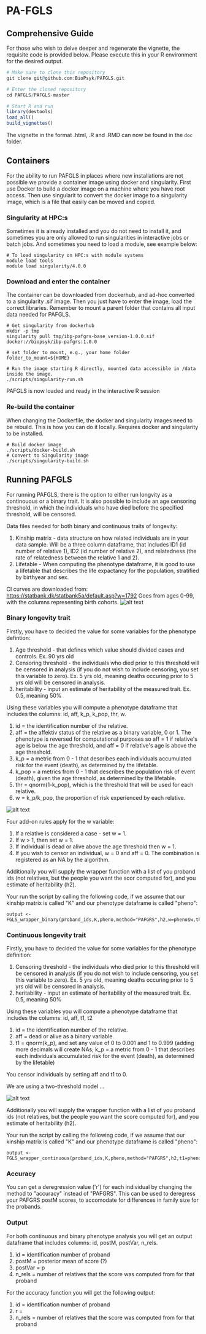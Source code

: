 # PA-FGLS

## Comprehensive Guide
For those who wish to delve deeper and regenerate the vignette, the requisite code is provided below. Please execute this in your R environment for the desired output.

``` r
# Make sure to clone this repository
git clone git@github.com:BioPsyk/PAFGLS.git

# Enter the cloned repository
cd PAFGLS/PAFGLS-master

# Start R and run
library(devtools)
load_all()
build_vignettes()
```

The vignette in the format .html, .R and .RMD can now be found in the `doc` folder. 

## Containers
For the ability to run PAFGLS in places where new installations are not possible we provide a container image using docker and singularity. First use Docker to build a docker image on a machine where you have root access. Then use singularit to convert the docker image to a singularity image, which is a file that easily can be moved and copied. 

### Singularity at HPC:s
Sometimes it is already installed and you do not need to install it, and sometimes you are only allowed to run singularities in interactive jobs or batch jobs. And sometimes you need to load a module, see example below:

```
# To load singularity on HPC:s with module systems
module load tools
module load singularity/4.0.0
```

### Download and enter the container
The container can be downloaded from dockerhub, and ad-hoc converted to a singularity .sif image. Then you just have to enter the image, load the correct libraries. Remember to mount a parent folder that contains all input data needed for PAFGLS.
```
# Get singularity from dockerhub
mkdir -p tmp
singularity pull tmp/ibp-pafgrs-base_version-1.0.0.sif docker://biopsyk/ibp-pafgrs:1.0.0

# set folder to mount, e.g., your home folder
folder_to_mount=${HOME}

# Run the image starting R directly, mounted data accessible in /data inside the image.
./scripts/singularity-run.sh

```
PAFGLS is now loaded and ready in the interactive R session

### Re-build the container
When changing the Dockerfile, the docker and singularity images need to be rebuild. This is how you can do it locally. Requires docker and singularity to be installed.
```
# Build docker image
./scripts/docker-build.sh
# Convert to Singularity image
./scripts/singularity-build.sh
```
## Running PAFGLS
For running PAFGLS, there is the option to either run longvity as a continouous or a binary trait. It is also possible to include an age censoring threshold, in which the individuals who have died before the specified threshold, will be censored. 

Data files needed for both binary and continuous traits of longevity:
1. Kinship matrix - data structure on how related individuals are in your data sample. Will be a three column dataframe, that includes ID1 (id number of relative 1), ID2 (id number of relative 2), and relatedness (the rate of relatedness between the relative 1 and 2).
2. Lifetable - When computing the phenotype dataframe, it is good to use a lifetable that describes the life expactancy for the population, stratified by birthyear and sex. 

CI curves are downloaded from: https://statbank.dk/statbank5a/default.asp?w=1792
Goes from ages 0-99, with the columns representing birth cohorts. 
![alt text](image-1.png)

### Binary longevity trait
Firstly, you have to decided the value for some variables for the phenotype defintion:
1. Age threshold - that defines which value should divided cases and controls. Ex. 90 yrs old
2. Censoring threshold - the individuals who died prior to this threshold will be censored in analysis (if you do not wish to include censoring, you set this variable to zero). Ex. 5 yrs old, meaning deaths occuring prior to 5 yrs old will be censored in analysis.
3. heritability - input an estimate of heritability of the measured trait. Ex. 0.5, meaning 50%  

Using these variables you will compute a phenotype dataframe that includes the columns: id, aff, k_p, k_pop, thr, w.
1. id = the identification number of the relative.
2. aff = the affektiv status of the relative as a binary variable, 0 or 1. The phenotype is reversed for computational purposes so aff = 1 if relative's age is below the age threshold, and aff = 0 if relative's age is above the age threshold.
3. k_p = a metric from 0 - 1 that describes each individuals accumulated risk for the event (death), as determined by the lifetable.
4. k_pop = a metrics from 0 - 1 that describes the population risk of event (death), given the age threshold, as determined by the lifetable.
5. thr = qnorm(1-k_pop), which is the threshold that will be used for each relative.
6. w = k_p/k_pop, the proportion of risk experienced by each relative.

![alt text](image.png)

Four add-on rules apply for the w variable:
1. If a relative is considered a case - set w = 1.
2. If w > 1, then set w = 1.
3. If individual is dead or alive above the age threshold then w = 1.
4. If you wish to censor an individual, w = 0 and aff = 0. The combination is registered as an NA by the algorithm.

Additionally you will supply the wrapper function with a list of you proband ids (not relatives, but the people you want the scor computed for), and you estimate of heritability (h2).

Your run the script by calling the following code, if we assume that our kinship matrix is called "K" and our phenotype dataframe is called "pheno":
```
output <- FGLS_wrapper_binary(proband_ids,K,pheno,method="PAFGRS",h2,w=pheno$w,thr=pheno$thr)
```

### Continuous longevity trait

Firstly, you have to decided the value for some variables for the phenotype definition:
1. Censoring threshold - the individuals who died prior to this threshold will be censored in analysis (if you do not wish to include censoring, you set this variable to zero). Ex. 5 yrs old, meaning deaths occuring prior to 5 yrs old will be censored in analysis.
2. heritability - input an estimate of heritability of the measured trait. Ex. 0.5, meaning 50% 

Using these variables you will compute a phenotype dataframe that includes the columns: id, aff, t1, t2
1. id = the identification number of the relative.
2. aff = dead or alive as a binary variable.
3. t1 = qnorm(k_p), and set any value of 0 to 0.001 and 1 to 0.999 (adding more decimals will create NAs; k_p = a metric from 0 - 1 that describes each individuals accumulated risk for the event (death), as determined by the lifetable)

You censor individuals by setting aff and t1 to 0.

We are using a two-threshold model ...

![alt text](image-2.png)

Additionally you will supply the wrapper function with a list of you proband ids (not relatives, but the people you want the score computed for), and you estimate of heritability (h2).

Your run the script by calling the following code, if we assume that our kinship matrix is called "K" and our phenotype dataframe is called "pheno":
```
output <- FGLS_wrapper_continuous(proband_ids,K,pheno,method="PAFGRS",h2,t1=pheno$t1)
```

### Accuracy

You can get a deregression value ('r') for each individual by changing the method to "accuracy" instead of "PAFGRS". This can be used to deregress your PAFGRS postM scores, to accomodate for differences in family size for the probands. 

### Output

For both continuous and binary phenotype analysis you will get an output dataframe that includes columns: id, postM, postVar, n_rels.
1. id = identification number of proband
2. postM = posterior mean of score (?)
3. postVar = p
4. n_rels = number of relatives that the score was computed from for that proband

For the accuracy function you will get the following output:
1. id = identification number of proband
2. r =
3. n_rels = number of relatives that the score was computed from for that proband

